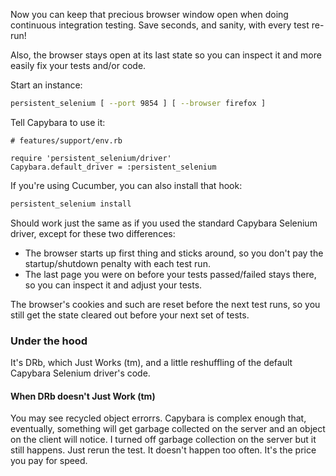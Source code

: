 Now you can keep that precious browser window open when doing continuous integration testing.
Save seconds, and sanity, with every test re-run!

Also, the browser stays open at its last state so you can inspect it and more easily
fix your tests and/or code.

Start an instance:

``` bash
persistent_selenium [ --port 9854 ] [ --browser firefox ]
```

Tell Capybara to use it:

```
# features/support/env.rb

require 'persistent_selenium/driver'
Capybara.default_driver = :persistent_selenium
```

If you're using Cucumber, you can also install that hook:

``` bash
persistent_selenium install
```

Should work just the same as if you used the standard Capybara Selenium driver, except for
these two differences:

* The browser starts up first thing and sticks around, so you don't pay the startup/shutdown
  penalty with each test run.
* The last page you were on before your tests passed/failed stays there, so you can inspect it
  and adjust your tests.

The browser's cookies and such are reset before the next test runs, so you still get the state
cleared out before your next set of tests.

### Under the hood

It's DRb, which Just Works (tm), and a little reshuffling of the default Capybara Selenium driver's code.

#### When DRb doesn't Just Work (tm)

You may see recycled object errorrs. Capybara is complex enough that, eventually, something
will get garbage collected on the server and an object on the client will notice.
I turned off garbage collection on the server but it still happens.
Just rerun the test. It doesn't happen too often. It's the price you pay for speed.


